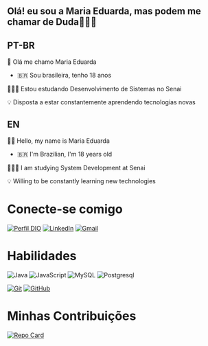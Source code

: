 ## Olá! eu sou a Maria Eduarda, mas podem me chamar de Duda👩🏽‍💻

## PT-BR
👋 Olá me chamo Maria Eduarda

- 🇧🇷 Sou brasileira, tenho 18 anos
   
👩🏻‍💻 Estou estudando Desenvolvimento de Sistemas no Senai

💡 Disposta a estar constantemente aprendendo tecnologias novas

## EN
👋🏻 Hello, my name is Maria Eduarda

- 🇧🇷 I'm Brazilian, I'm 18 years old

👩🏻‍💻 I am studying System Development at Senai

💡 Willing to be constantly learning new technologies

# Conecte-se comigo
[![Perfil DIO](https://img.shields.io/badge/-Meu%20Perfil%20na%20DIO-4B0082?style=for-the-badge)](https://web.dio.me/users/mariaeduardafigueiredo04?tab=achievements&page=1)
[![LinkedIn](https://img.shields.io/badge/-LinkedIn-0000FF?style=for-the-badge&logo=linkedin&logoColor=000F)](https://www.linkedin.com/in/maria-eduarda-figueiredo2023/)
[![Gmail](https://img.shields.io/badge/-Gmail-333333?style=for-the-badge&logo=Gmail-Gmail&logoColor=)](mailto:mariaeduardaprogramadora23@gmail.com)

# Habilidades
![Java](https://img.shields.io/badge/Java-000?style=for-the-badge&logo=java)
![JavaScript](https://img.shields.io/badge/JavaScript-000?style=for-the-badge&logo=javascript)
![MySQL](https://img.shields.io/badge/MySQL-000?style=for-the-badge&logo=MySQL)
![Postgresql](https://img.shields.io/badge/Postgresql-000?style=for-the-badge&logo=Postgresql)

[![Git](https://img.shields.io/badge/Git-000?style=for-the-badge&logo=git&logoColor=E94D5F)](https://git-scm.com/doc) 
[![GitHub](https://img.shields.io/badge/GitHub-000?style=for-the-badge&logo=github&logoColor=30A3DC)](https://docs.github.com/)

# Minhas Contribuições
[![Repo Card](https://github-readme-stats.vercel.app/api/pin/?username=mariaeduarda022005&repo=dio-lab-open-source&bg_color=000&border_color=30A3DC&show_icons=true&icon_color=30A3DC&title_color=E94D5F&text_color=FFF)](https://github.com/SEUUSERNAME/SEUREPOSITORIO)
